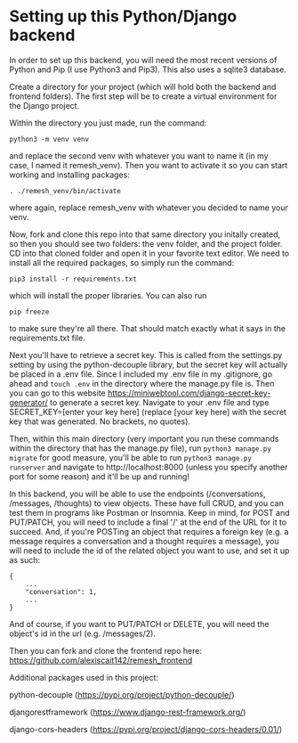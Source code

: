 # Setting up this Python/Django backend

In order to set up this backend, you will need the most recent versions of Python and Pip (I use Python3 and Pip3). This also uses a sqlite3 database.

Create a directory for your project (which will hold both the backend and frontend folders). The first step will be to create a virtual environment for the Django project.

Within the directory you just made, run the command:
```
python3 -m venv venv
```
and replace the second venv with whatever you want to name it (in my case, I named it remesh_venv). Then you want to activate it so you can start working and installing packages:
```
. ./remesh_venv/bin/activate
```
where again, replace remesh_venv with whatever you decided to name your venv.

Now, fork and clone this repo into that same directory you initally created, so then you should see two folders: the venv folder, and the project folder. CD into that cloned folder and open it in your favorite text editor.
We need to install all the required packages, so simply run the command:
```
pip3 install -r requirements.txt
```
which will install the proper libraries. You can also run
```
pip freeze
```
to make sure they're all there. That should match exactly what it says in the requirements.txt file.

Next you'll have to retrieve a secret key. This is called from the settings.py setting by using the python-decouple library, but the secret key will actually be placed in a .env file.
Since I included my .env file in my .gitignore, go ahead and `touch .env` in the directory where the manage.py file is. Then you can go to this website
https://miniwebtool.com/django-secret-key-generator/ to generate a secret key. Navigate to your .env file and type SECRET_KEY=[enter your key here] (replace [your key here] with the secret key that was generated. No brackets, no quotes).

Then, within this main directory (very important you run these commands within the directory that has the manage.py file), run `python3 manage.py migrate` for good measure, you'll be able to run `python3 manage.py runserver` and navigate to http://localhost:8000 (unless you specify another port for some reason) and it'll be up and running!

In this backend, you will be able to use the endpoints (/conversations, /messages, /thoughts) to view objects. These have full CRUD, and you can test them in programs like Postman or Insomnia. Keep in mind, for POST and PUT/PATCH, you will need to include a final '/' at the end of the URL for it to succeed. And, if you're POSTing an object that requires a foreign key (e.g. a message requires a conversation and a thought requires a message), you will need to include the id of the related object you want to use, and set it up as such:
```
{
    ...
    "conversation": 1,
    ...
}
```
And of course, if you want to PUT/PATCH or DELETE, you will need the object's id in the url (e.g. /messages/2).

Then you can fork and clone the frontend repo here: https://github.com/alexiscait142/remesh_frontend


Additional packages used in this project:

python-decouple (https://pypi.org/project/python-decouple/)

djangorestframework (https://www.django-rest-framework.org/)

django-cors-headers (https://pypi.org/project/django-cors-headers/0.01/)
